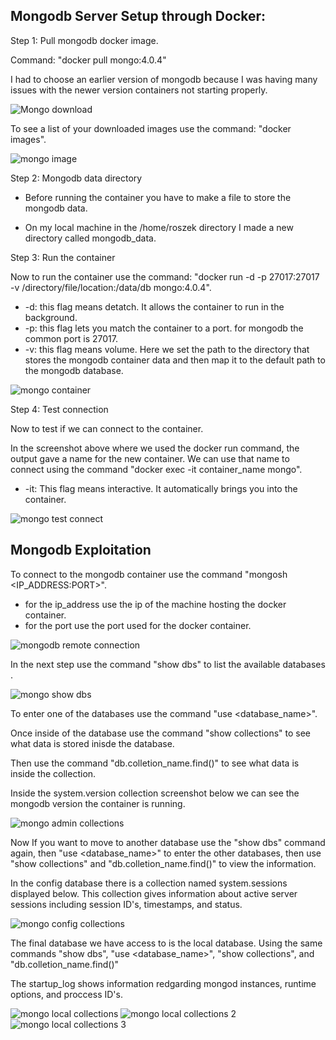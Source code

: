 ## Mongodb Server Setup through Docker:

  Step 1: Pull mongodb docker image.

  Command: "docker pull mongo:4.0.4"

  I had to choose an earlier version of mongodb because I was having many issues with the newer version containers not starting properly. 
    
![Mongo download](https://github.com/user-attachments/assets/12cac7b8-5267-4d18-bc9a-f82b4c4e7973)

  To see a list of your downloaded images use the command: "docker images".

![mongo image](https://github.com/user-attachments/assets/2942481c-0ea6-47fa-9da2-2e20173c94e6)

Step 2: Mongodb data directory 

 - Before running the container you have to make a file to store the mongodb data. 

 - On my local machine in the /home/roszek directory I made a new directory called mongodb_data.

Step 3: Run the container

  Now to run the container use the command: "docker run -d -p 27017:27017 -v /directory/file/location:/data/db mongo:4.0.4".

  - -d: this flag means detatch. It allows the container to run in the background.
  - -p: this flag lets you match the container to a port. for mongodb the common port is 27017.
  - -v: this flag means volume. Here we set the path to the directory that stores the mongodb container data and then map it to the default path to the mongodb database.

![mongo container ](https://github.com/user-attachments/assets/a1226e09-96e7-407f-82b2-d02136201eb9)

Step 4: Test connection

Now to test if we can connect to the container. 

In the screenshot above where we used the docker run command, the output gave a name for the new container. We can use that name to connect using the command "docker exec -it container_name mongo".

- -it: This flag means interactive. It automatically brings you into the container. 

![mongo test connect](https://github.com/user-attachments/assets/4c3ebe34-456b-4565-9a3e-8d4f74addbcb)

## Mongodb Exploitation

  To connect to the mongodb container use the command "mongosh <IP_ADDRESS:PORT>".

  - for the ip_address use the ip of the machine hosting the docker container.
  - for the port use the port used for the docker container.  
  
  ![mongodb remote connection](https://github.com/user-attachments/assets/0b69cc7e-2b98-4c43-a6d0-1b25df346a0f)

  In the next step use the command "show dbs" to list the available databases .
  
  ![mongo show dbs](https://github.com/user-attachments/assets/d6b6c6a4-1192-4e79-a86b-ad3b29533f3d)

  To enter one of the databases use the command "use <database_name>".

  Once inside of the database use the command "show collections" to see what data is stored inisde the database.

  Then use the command "db.colletion_name.find()" to see what data is inside the collection.

  Inside the system.version collection screenshot below we can see the mongodb version the container is running. 
  
  ![mongo admin collections](https://github.com/user-attachments/assets/c3263ac8-84de-409e-9dc9-b55e6782eb23)

  Now If you want to move to another database use the "show dbs" command again, then "use <database_name>" to enter the other databases, then use "show collections" and "db.colletion_name.find()" to view the information.

  In the config database there is a collection named system.sessions displayed below. This collection gives information about active server sessions including session ID's, timestamps, and status.

  ![mongo config collections](https://github.com/user-attachments/assets/439f9b18-210d-41ff-a4b4-af5b0f0aab96)

  The final database we have access to is the local database. Using the same commands "show dbs", "use <database_name>", "show collections", and "db.colletion_name.find()" 

  The startup_log shows information redgarding mongod instances, runtime options, and proccess ID's.

  ![mongo local collections](https://github.com/user-attachments/assets/4cbf457c-9334-4c76-ac3d-c966ad117878)
  ![mongo local collections 2](https://github.com/user-attachments/assets/f6a78d51-b883-47ba-b4c0-866547c5f04d)
  ![mongo local collections 3](https://github.com/user-attachments/assets/ac4cde0d-d7c0-48b6-a63e-e30029ade3f9)

